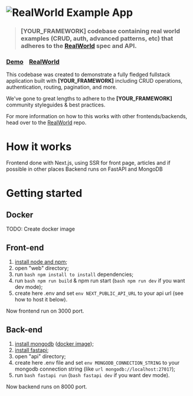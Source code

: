 # ![RealWorld Example App](logo.png)

> ### [YOUR_FRAMEWORK] codebase containing real world examples (CRUD, auth, advanced patterns, etc) that adheres to the [RealWorld](https://github.com/gothinkster/realworld) spec and API.


### [Demo](https://demo.realworld.build/)&nbsp;&nbsp;&nbsp;&nbsp;[RealWorld](https://github.com/gothinkster/realworld)


This codebase was created to demonstrate a fully fledged fullstack application built with **[YOUR_FRAMEWORK]** including CRUD operations, authentication, routing, pagination, and more.

We've gone to great lengths to adhere to the **[YOUR_FRAMEWORK]** community styleguides & best practices.

For more information on how to this works with other frontends/backends, head over to the [RealWorld](https://github.com/gothinkster/realworld) repo.


# How it works

Frontend done with Next.js, using SSR for front page, articles and if possible in other places
Backend runs on FastAPI and MongoDB

# Getting started

## Docker
TODO: Create docker image

## Front-end

1. [install node and npm](https://nodejs.org/en/download);
2. open "web" directory;
3. run ```bash npm install to install``` dependencies;
4. run ```bash npm run build``` & npm run start (```bash npm run dev``` if you want dev mode);
5. create here .env and set ```env NEXT_PUBLIC_API_URL``` to your api url (see how to host it below).

Now frontend run on 3000 port.

## Back-end

1. [install mongodb](https://www.mongodb.com/docs/manual/installation/) ([docker image](https://hub.docker.com/r/mongodb/mongodb-community-server));
2. [install fastapi](https://fastapi.tiangolo.com/#installation);
3. open "api" directory;
4. create here .env file and set ```env MONGODB_CONNECTION_STRING``` to your mongodb connection string (like ```url mongodb://localhost:27017```);
5. run ```bash fastapi run``` (```bash fastapi dev``` if you want dev mode).
  
Now backend runs on 8000 port.
